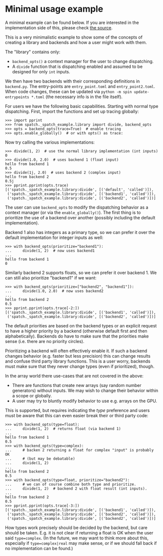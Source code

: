 # Minimal usage example

A minimal example can be found below. If you are interested in the
implementation side of this, please check
[the source](https://github.com/scientific-python/spatch/spatch/_spatch_example).

This is a very minimalistic example to show some of the concepts of
creating a library and backends and how a user might work with them.

The "library" contains only:

- `backend_opts()` a context manager for the user to change dispatching.
- A `divide` function that is dispatching enabled and assumed to be
  designed for only `int` inputs.

We then have two backends with their corresponding definitions in `backend.py`.
The entry-points are `entry_point.toml` and `entry_point2.toml`. When code changes,
these can be updated via `python -m spin update-entrypoints *.toml`
(the necessary info is in the file itself).

For users we have the following basic capabilities. Starting with normal
type dispatching.
First, import the functions and set up tracing globally:

```pycon
>>> import pprint
>>> from spatch._spatch_example.library import divide, backend_opts
>>> opts = backend_opts(trace=True)  # enable tracing
>>> opts.enable_globally()  # or with opts() as trace:

```

Now try calling the various implementations:

```pycon
>>> divide(1, 2)  # use the normal library implementation (int inputs)
0
>>> divide(1.0, 2.0)  # uses backend 1 (float input)
hello from backend 1
0.5
>>> divide(1j, 2.0)  # uses backend 2 (complex input)
hello from backend 2
0.5j
>>> pprint.pprint(opts.trace)
[('spatch._spatch_example.library:divide', [('default', 'called')]),
 ('spatch._spatch_example.library:divide', [('backend1', 'called')]),
 ('spatch._spatch_example.library:divide', [('backend2', 'called')])]

```

The user can use `backend_opts` to modify the dispatching behavior as
a context manager (or via the `enable_globally()`).
The first thing is to prioritize the use of a backend over another
(possibly including the default implementation).

Backend 1 also has integers as a primary type, so we can prefer
it over the default implementation for integer inputs as well:

```pycon
>>> with backend_opts(prioritize="backend1"):
...     divide(1, 2)  # now uses backend1
...
hello from backend 1
0

```

Similarly backend 2 supports floats, so we can prefer it over backend 1.
We can still also prioritize "backend1" if we want:

```pycon
>>> with backend_opts(prioritize=["backend2", "backend1"]):
...     divide(1.0, 2.0)  # now uses backend2
...
hello from backend 2
0.5
>>> pprint.pprint(opts.trace[-2:])
[('spatch._spatch_example.library:divide', [('backend1', 'called')]),
 ('spatch._spatch_example.library:divide', [('backend2', 'called')])]

```

The default priorities are based on the backend types or an explicit request to have
a higher priority by a backend (otherwise default first and then alphabetically).
Backends do have to make sure that the priorities make sense (i.e. there are no
priority circles).

Prioritizing a backend will often effectively enable it. If such a backend changes
behavior (e.g. faster but less precision) this can change results and confuse third
party library functions.
This is a user worry, backends must make sure that they never change types (even if
prioritized), though.

In the array world there use-cases that are not covered in the above:

- There are functions that create new arrays (say random number generators)
  without inputs. We may wish to change their behavior within a scope or
  globally.
- A user may try to bluntly modify behavior to use e.g. arrays on the GPU.

This is supported, but requires indicating the _type_ preference and users
must be aware that this can even easier break their or third party code:

```pycon
>>> with backend_opts(type=float):
...     divide(1, 2)  # returns float (via backend 1)
...
hello from backend 1
0.5
>>> with backend_opts(type=complex):
...     # backen 2 returning a float for complex "input" is probably OK
...     # (but may be debatable)
...     divide(1, 2)
...
hello from backend 2
0.5
>>> with backend_opts(type=float, prioritize="backend2"):
...     # we can of course combine both type and prioritize.
...     divide(1, 2)  # backend 2 with float result (int inputs).
...
hello from backend 2
0.5
>>> pprint.pprint(opts.trace[-3:])
[('spatch._spatch_example.library:divide', [('backend1', 'called')]),
 ('spatch._spatch_example.library:divide', [('backend2', 'called')]),
 ('spatch._spatch_example.library:divide', [('backend2', 'called')])]

```

How types work precisely should be decided by the backend, but care should be taken.
E.g. it is not clear if returning a float is OK when the user said `type=complex`.
(In the future, we may want to think more about this, especially if `type=complex|real`
may make sense, or if we should fall back if no implementation can be found.)

